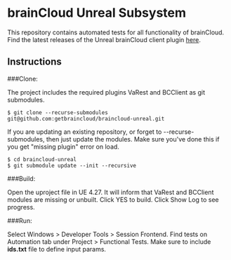 # brainCloud Unreal Subsystem

This repository contains automated tests for all functionality of brainCloud. Find the latest releases of the Unreal brainCloud client plugin [here](https://github.com/getbraincloud/braincloud-unreal-plugin-src).

## Instructions

###Clone:

The project includes the required plugins VaRest and BCClient as git submodules.

```
$ git clone --recurse-submodules git@github.com:getbraincloud/braincloud-unreal.git
```

If you are updating an existing repository, or forget to --recurse-submodules, then just update the modules. 
Make sure you've done this if you get "missing plugin" error on load.

```
$ cd braincloud-unreal
$ git submodule update --init --recursive
```

###Build:

Open the uproject file in UE 4.27. It will inform that VaRest and BCClient modules are missing or unbuilt. Click YES to build. Click Show Log to see progress.

###Run:

Select Windows > Developer Tools > Session Frontend. Find tests on Automation tab under Project > Functional Tests. Make sure to include **ids.txt** file to define input params.
